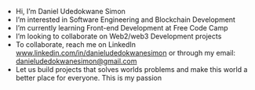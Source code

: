 - Hi, I’m Daniel Udedokwane Simon
- I’m interested in Software Engineering and Blockchain Development
- I’m currently learning Front-end Development at Free Code Camp
- I’m looking to collaborate on Web2/web3 Development projects
- To collaborate, reach me on LinkedIn www.linkedin.com/in/danieludedokwanesimon or through my email: danieludedokwanesimon@gmail.com
- Let us build projects that solves worlds problems and make this world a better place for everyone. This is my passion
<!---
Daniel-US1/Daniel-US1 is a ✨ special ✨ repository because its `README.md` (this file) appears on your GitHub profile.
You can click the Preview link to take a look at your changes.
--->

